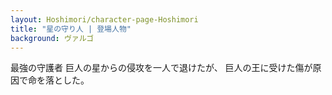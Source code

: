 ```yaml
---
layout: Hoshimori/character-page-Hoshimori
title: "星の守り人 | 登場人物"
background: ヴァルゴ
---
```


最強の守護者
巨人の星からの侵攻を一人で退けたが、
巨人の王に受けた傷が原因で命を落とした。